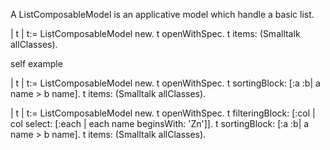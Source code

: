 A ListComposableModel is an applicative model which handle a basic list.

| t |
t:= ListComposableModel new.
t openWithSpec.
t items: (Smalltalk allClasses).


self example

| t |
t:= ListComposableModel new.
t openWithSpec.
t sortingBlock: [:a :b| a name > b name].
t items: (Smalltalk allClasses).


| t |
t:= ListComposableModel new.
t openWithSpec.
t filteringBlock: [:col | col select: [:each | each name beginsWith: 'Zn']].
t sortingBlock: [:a :b| a name > b name].
t items: (Smalltalk allClasses).
